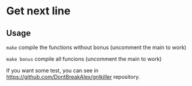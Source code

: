 # Get next line

## Usage

``make`` compile the functions without bonus (uncomment the main to work)

``make bonus`` compile all funcions (uncomment the main to work)

If you want some test, you can see in https://github.com/DontBreakAlex/gnlkiller repository.
